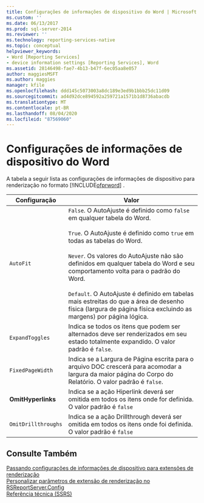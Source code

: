 ```yaml
---
title: Configurações de informações de dispositivo do Word | Microsoft Docs
ms.custom: ''
ms.date: 06/13/2017
ms.prod: sql-server-2014
ms.reviewer: ''
ms.technology: reporting-services-native
ms.topic: conceptual
helpviewer_keywords:
- Word [Reporting Services]
- device information settings [Reporting Services], Word
ms.assetid: 28146498-fae7-4b13-b47f-6ec05aa8e057
author: maggiesMSFT
ms.author: maggies
manager: kfile
ms.openlocfilehash: ddd145c5073003a8dc189e3ed9b1bbb25dc11d09
ms.sourcegitcommit: ad4d92dce894592a259721a1571b1d8736abacdb
ms.translationtype: MT
ms.contentlocale: pt-BR
ms.lasthandoff: 08/04/2020
ms.locfileid: "87569060"
---
```

# <a name="word-device-information-settings"></a>Configurações de informações de dispositivo do Word
  A tabela a seguir lista as configurações de informações de dispositivo para renderização no formato [!INCLUDE[ofprword](../includes/ofprword-md.md)] .  
  
|Configuração|Valor|  
|-------------|-----------|  
|`AutoFit`|`False`. O AutoAjuste é definido como `false` em qualquer tabela do Word.<br /><br /> `True`. O AutoAjuste é definido como `true` em todas as tabelas do Word.<br /><br /> `Never`. Os valores do AutoAjuste não são definidos em qualquer tabela do Word e seu comportamento volta para o padrão do Word.<br /><br /> `Default`. O AutoAjuste é definido em tabelas mais estreitas do que a área de desenho física (largura de página física excluindo as margens) por página lógica.|  
|`ExpandToggles`|Indica se todos os itens que podem ser alternados deve ser renderizados em seu estado totalmente expandido. O valor padrão é `false`.|  
|`FixedPageWidth`|Indica se a Largura de Página escrita para o arquivo DOC crescerá para acomodar a largura da maior página do Corpo do Relatório. O valor padrão é `false`.|  
|**OmitHyperlinks**|Indica se a ação Hiperlink deverá ser omitida em todos os itens onde for definida. O valor padrão é `false`|  
|`OmitDrillthroughs`|Indica se a ação Drillthrough deverá ser omitida em todos os itens onde foi definida. O valor padrão é `false`|  
  
## <a name="see-also"></a>Consulte Também  
 [Passando configurações de informações de dispositivo para extensões de renderização](report-server-web-service/net-framework/passing-device-information-settings-to-rendering-extensions.md)   
 [Personalizar parâmetros de extensão de renderização no RSReportServer.Config](customize-rendering-extension-parameters-in-rsreportserver-config.md)   
 [Referência técnica &#40;SSRS&#41;](../../2014/reporting-services/technical-reference-ssrs.md)  
  
  
